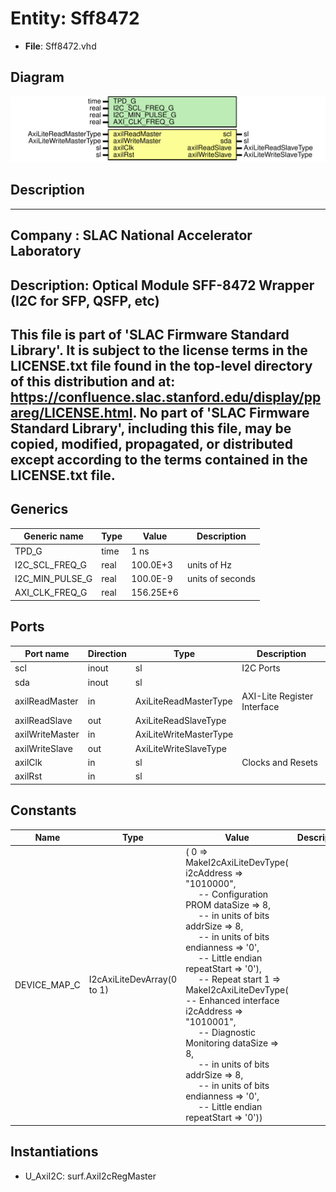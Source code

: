 # Entity: Sff8472

- **File**: Sff8472.vhd
## Diagram

![Diagram](Sff8472.svg "Diagram")
## Description

-----------------------------------------------------------------------------
 Company    : SLAC National Accelerator Laboratory
-----------------------------------------------------------------------------
 Description: Optical Module SFF-8472 Wrapper (I2C for SFP, QSFP, etc)
-----------------------------------------------------------------------------
 This file is part of 'SLAC Firmware Standard Library'.
 It is subject to the license terms in the LICENSE.txt file found in the
 top-level directory of this distribution and at:
    https://confluence.slac.stanford.edu/display/ppareg/LICENSE.html.
 No part of 'SLAC Firmware Standard Library', including this file,
 may be copied, modified, propagated, or distributed except according to
 the terms contained in the LICENSE.txt file.
-----------------------------------------------------------------------------
## Generics

| Generic name    | Type | Value     | Description       |
| --------------- | ---- | --------- | ----------------- |
| TPD_G           | time | 1 ns      |                   |
| I2C_SCL_FREQ_G  | real | 100.0E+3  |  units of Hz      |
| I2C_MIN_PULSE_G | real | 100.0E-9  |  units of seconds |
| AXI_CLK_FREQ_G  | real | 156.25E+6 |                   |
## Ports

| Port name       | Direction | Type                   | Description                 |
| --------------- | --------- | ---------------------- | --------------------------- |
| scl             | inout     | sl                     | I2C Ports                   |
| sda             | inout     | sl                     |                             |
| axilReadMaster  | in        | AxiLiteReadMasterType  | AXI-Lite Register Interface |
| axilReadSlave   | out       | AxiLiteReadSlaveType   |                             |
| axilWriteMaster | in        | AxiLiteWriteMasterType |                             |
| axilWriteSlave  | out       | AxiLiteWriteSlaveType  |                             |
| axilClk         | in        | sl                     | Clocks and Resets           |
| axilRst         | in        | sl                     |                             |
## Constants

| Name         | Type                       | Value                                                                                                                                                                                                                                                                                                                                                                                                                                                                                                                                                                                                                                                                                                                                                                                                                                                                                                                                                                                                                                              | Description |
| ------------ | -------------------------- | -------------------------------------------------------------------------------------------------------------------------------------------------------------------------------------------------------------------------------------------------------------------------------------------------------------------------------------------------------------------------------------------------------------------------------------------------------------------------------------------------------------------------------------------------------------------------------------------------------------------------------------------------------------------------------------------------------------------------------------------------------------------------------------------------------------------------------------------------------------------------------------------------------------------------------------------------------------------------------------------------------------------------------------------------- | ----------- |
| DEVICE_MAP_C | I2cAxiLiteDevArray(0 to 1) |  (       0              => MakeI2cAxiLiteDevType(          i2cAddress  => "1010000",<br><span style="padding-left:20px">      -- Configuration PROM          dataSize    => 8,<br><span style="padding-left:20px">              -- in units of bits          addrSize    => 8,<br><span style="padding-left:20px">              -- in units of bits          endianness  => '0',<br><span style="padding-left:20px">            -- Little endian          repeatStart => '0'),<br><span style="padding-left:20px">           -- Repeat start       1              => MakeI2cAxiLiteDevType(  -- Enhanced interface          i2cAddress  => "1010001",<br><span style="padding-left:20px">      -- Diagnostic Monitoring          dataSize    => 8,<br><span style="padding-left:20px">              -- in units of bits          addrSize    => 8,<br><span style="padding-left:20px">              -- in units of bits          endianness  => '0',<br><span style="padding-left:20px">            -- Little endian          repeatStart => '0')) |             |
## Instantiations

- U_AxiI2C: surf.AxiI2cRegMaster
